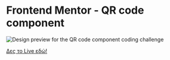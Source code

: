 # Frontend Mentor - QR code component

![Design preview for the QR code component coding challenge](./design/desktop-preview.jpg)

[Δες το Live εδώ!](https://gakrita.github.io/Frontend-Mentor--QR-code-component/)
